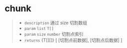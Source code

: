 # chunk<T>

> - `description` 通过 size 切割数组
> - `param` `list` `T[]`
> - `param` `size` `number` 切割点索引
> - `returns` {T[][]} [ [切割点前数据], [切割点后数据] ]

